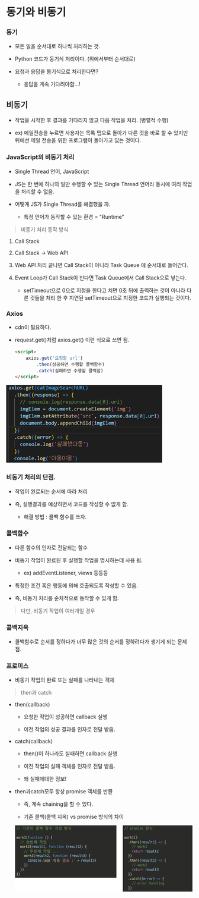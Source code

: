 # 동기와 비동기

### 동기

- 모든 일을 순서대로 하나씩 처리하는 것.

- Python 코드가 동기식 처리이다. (위에서부터 순서대로)

- 요청과 응답을 동기식으로 처리한다면?
  
  - 응답을 계속 기다려야함...!

## 비동기

- 작업을 시작한 후 결과를 기다리지 않고 다음 작업을 처리. (병렬적 수행)

- ex) 메일전송을 누르면 사용자는 목록 탭으로 돌아가 다른 것을 바로 할 수 있지만 뒤에선 메일 전송을 위한 프로그램이 돌아가고 있는 것이다.

### JavaScript의 비동기 처리

- Single Thread 언어, JavaScript

- JS는 한 번에 하나의 일만 수행할 수 있는 Single Thread 언어라 동시에 여러 작업을 처리할 수 없음.

- 어떻게 JS가 Single Thread를 해결했을 까.
  
  - 특정 언어가 동작할 수 있는 환경 = "Runtime"

> 비동기 처리 동작 방식

1.  Call Stack

2. Call Stack -> Web API

3. Web API 처리 끝나면 Call Stack이 아니라 Task Queue 에 순서대로 들어간다.

4. Event Loop가 Call Stack이 빈다면 Task Queue에서 Call Stack으로 넣는다.
   
   - setTimeout으로 0으로 지정을 한다고 치면 0초 뒤에 출력하는 것이 아니라 다른 것들을 처리 한 후 지연된 setTimeout으로 지정한 코드가 실행되는 것이다.

### Axios

- cdn이 필요하다.

- request.get()처럼 axios.get() 이런 식으로 쓰면 됨.
  
  ```html
  <script>
      axios.get('요청할 url')
          .then(성공하면 수행할 콜백함수)
          .catch(실패하면 수행할 콜백함)
  </script>
  ```

![](JavaScript%20심화비동기와동기_assets/2022-10-26-09-48-03-image.png)

### 비동기 처리의 단점.

- 작업이 완료되는 순서에 따라 처리

- 즉, 실행결과를 예상하면서 코드를 작성할 수 없게 함.
  
  - 해결 방법 : 콜백 함수를 쓰자.

### 콜백함수

- 다른 함수의 인자로 전달되는 함수

- 비동기 작업이 완료된 후 실행할 작업을 명시하는데 사용 됨.
  
  - ex) addEventListener, views 등등등

- 특정한 조건 혹은 행동에 의해 호출되도록 작성할 수 있음.

- 즉, 비동기 처리를 순차적으로 동작할 수 있게 함.

> 다만, 비동기 작업이 여러개일 경우

### 콜백지옥

- 콜백함수로 순서를 정하다가 너무 많은 것의 순서를 정하려다가 생기게 되는 문제점.

### 프로미스

- 비동기 작업의 완료 또는 실패를 나타내는 객체

> then과 catch

- then(callback)
  
  - 요청한 작업이 성공하면 callback 실행
  
  - 이전 작업의 성공 결과를 인자로 전달 받음.

- catch(callback)
  
  - then()이 하나라도 실패하면 callback 실행
  
  - 이전 작업의 실패 객체를 인자로 전달 받음.
  
  - 왜 실패에대한 정보!

- then과catch모두 항상 promise 객체를 반환
  
  - 즉, 계속 chaining을 할 수 있다.
  
  - 기존 콜백(콜백 지옥) vs promise 방식의 차이
  
  ![](JavaScript%20심화비동기와동기_assets/2022-10-26-10-22-44-image.png)


